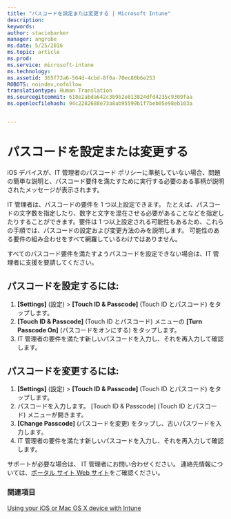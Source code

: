 ```yaml
---
title: "パスコードを設定または変更する | Microsoft Intune"
description: 
keywords: 
author: staciebarker
manager: angrobe
ms.date: 5/25/2016
ms.topic: article
ms.prod: 
ms.service: microsoft-intune
ms.technology: 
ms.assetid: 365f72a6-564d-4cbd-8f0a-70ec80b6e253
ROBOTS: noindex,nofollow
translationtype: Human Translation
ms.sourcegitcommit: 618e2abda642c3b9b2e813824dfd4235c9309faa
ms.openlocfilehash: 94c2282688e73a8ab95599b1f7beb05e98eb103a


---
```


# パスコードを設定または変更する

iOS デバイスが、IT 管理者のパスコード ポリシーに準拠していない場合、問題の簡単な説明と、パスコード要件を満たすために実行する必要のある事柄が説明されたメッセージが表示されます。

IT 管理者は、パスコードの要件を 1 つ以上設定できます。 たとえば、パスコードの文字数を指定したり、数字と文字を混在させる必要があることなどを指定したりすることができます。要件は 1 つ以上設定される可能性もあるため、これらの手順では、パスコードの設定および変更方法のみを説明します。 可能性のある要件の組み合わせをすべて網羅しているわけではありません。

すべてのパスコード要件を満たすようパスコードを設定できない場合は、IT 管理者に支援を要請してください。

## パスコードを設定するには:

1. **[Settings]** (設定)  > **[Touch ID & Passcode]** (Touch ID とパスコード) をタップします。
2. **[Touch ID & Passcode]** (Touch ID とパスコード) メニューの **[Turn Passcode On]** (パスコードをオンにする) をタップします。
3. IT 管理者の要件を満たす新しいパスコードを入力し、それを再入力して確認します。

## パスコードを変更するには:

1. **[Settings]** (設定)  > **[Touch ID & Passcode]** (Touch ID とパスコード) をタップします。
2. パスコードを入力します。 [Touch ID & Passcode] (Touch ID とパスコード) メニューが開きます。
2. **[Change Passcode]** (パスコードを変更) をタップし、古いパスワードを入力します。
3. IT 管理者の要件を満たす新しいパスコードを入力し、それを再入力して確認します。

サポートが必要な場合は、 IT 管理者にお問い合わせください。 連絡先情報については、[ポータル サイト Web サイト](http://portal.manage.microsoft.com)をご確認ください。

### 関連項目
[Using your iOS or Mac OS X device with Intune](using-your-ios-or-mac-os-x-device-with-intune.md)



<!--HONumber=Jul16_HO4-->


